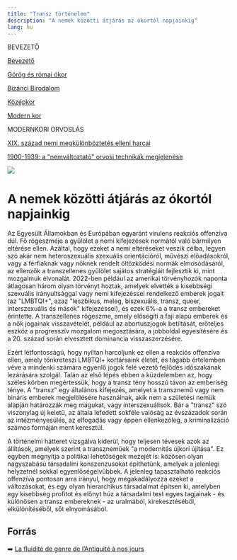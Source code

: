 ```yaml
---
title: "Transz történelem"
description: "A nemek közötti átjárás az ókortól napjainkig"
lang: hu
---
```


<div class="floating-columns">

<div class="floating-bar">

BEVEZETÖ

[Bevezető](/#/entry?id=transz-tortenelem)

[Görög és római ókor](/#/entry?id=transz-tortenelem-gorog-es-romai-okor)

[Bizánci Birodalom](/#/entry?id=transz-tortenelem-bizanci-birodalom)

[Középkor](/#/entry?id=transz-tortenelem-kozepkor)

[Modern kor](/#/entry?id=transz-tortenelem-modern-kor)

MODERNKORI ORVOSLÁS

[XIX. század nemi megkülönböztetés elleni harcai](/#/entry?id=transz-tortenelem-xix-szazad)

[1900-1939: a "nemváltoztató" orvosi technikák megjelenése](/#/entry?id=transz-tortenelem-nemvaltoztato-orvosi-technikak-megjelenese)

</div>

<div class="wiki-content">

<div class="header-image"><img src="assets/images/undraw_moving.svg" /></div>

# A nemek közötti átjárás az ókortól napjainkig

Az Egyesült Államokban és Európában egyaránt virulens reakciós offenzíva dúl. Fő rögeszméje a gyűlölet a nemi kifejezések normától való bármilyen eltérése ellen. Azáltal, hogy ezeket a nemi eltéréseket veszik célba, legyen szó akár nem heteroszexuális szexuális orientációról, művészi előadásokról, vagy a férfiaknak vagy nőknek rendelt öltözködési normák elmosódásáról, az ellenzők a transzellenes gyűlölet sajátos stratégiáit fejlesztik ki, mint mozgalmuk élvonalát. 2022-ben például az amerikai törvényhozók naponta átlagosan három olyan törvényt hoztak, amelyek elvették a kisebbségi szexuális irányultsággal vagy nemi kifejezéssel rendelkező emberek jogait (az "LMBTQI+", azaz "leszbikus, meleg, biszexuális, transz, queer, interszexuális és mások" kifejezéssel), és ezek 6%-a a transz embereket érintette. A transzellenes rögeszme, amely elősegíti a faji alapú emberek és a nők jogainak visszavételét, például az abortuszjogok betiltását, erőteljes eszköz a progresszív mozgalom megosztására, a jobboldal egyesítésére és a 20. század során elvesztett dominancia visszaszerzésére.

Ezért létfontosságú, hogy nyíltan harcoljunk ez ellen a reakciós offenzíva ellen, amely tönkreteszi LMBTQI+ kortársaink életét, és tágabb értelemben véve a mindenki számára egyenlő jogok felé vezető fejlődés időszakának lezárására szolgál. Talán az első lépés ebben a küzdelemben az, hogy széles körben megértessük, hogy a transz tény hosszú távon az emberiség ténye. A "transz" egy általános kifejezés, amelyet a transznemű vagy nem bináris emberek megjelölésére használnak, akik nem a születési nemük alapján határozzák meg magukat, vagy interszexuálisok. Bár a "transz" szó viszonylag új keletű, az általa lefedett sokféle valóság az évszázadok során az intézményesülés, az elfogadás vagy éppen ellenkezőleg, a kriminalizáció számos formáján ment keresztül.

A történelmi hátteret vizsgálva kiderül, hogy teljesen tévesek azok az állítások, amelyek szerint a transzneműek "a modernitás újkori újítása". Ez egyben megnyitja a politikai lehetőségek mezejét is: közösen olyan nagyszabású társadalmi konszenzusokat építhetünk, amelyek a jelenlegi helyzetnél sokkal egyenlőségelvűbbek. A jelenleg tapasztalható reakciós offenzíva pontosan arra irányul, hogy megakadályozza ezeket a változásokat, és egy olyan hierarchikus társadalmat építsen ki, amelyben egy kisebbség profitot és előnyt húz a társadalmi test egyes tagjainak - és különösen a transz embereknek - az uralmából, kirekesztéséből, elkülönítéséből, sőt elnyomásából.

## Forrás

➡️ [La fluidité de genre de l’Antiquité à nos jours](https://institutlaboetie.fr/wp-content/uploads/2023/06/NOTE-ILB-LGBT-1.pdf)

</div>
